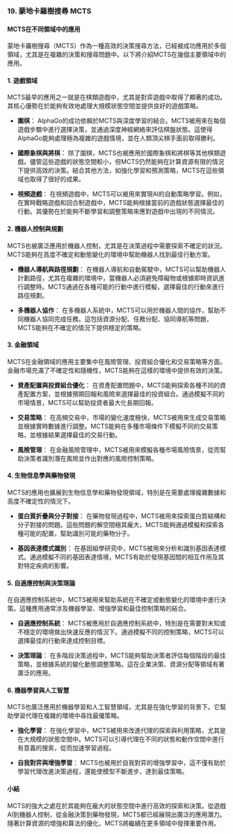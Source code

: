 ### 19. **蒙地卡羅樹搜尋 MCTS**

#### MCTS在不同領域中的應用

蒙地卡羅樹搜尋（MCTS）作為一種高效的決策搜尋方法，已經被成功應用於多個領域，尤其是在複雜的決策和搜尋問題中。以下將介紹MCTS在幾個主要領域中的應用。

#### 1. **遊戲領域**

MCTS最早的應用之一就是在棋類遊戲中，尤其是對弈遊戲中取得了顯著的成功。其核心優勢在於能夠有效地處理大規模狀態空間並提供良好的遊戲策略。

- **圍棋**：
  AlphaGo的成功依賴於MCTS與深度學習的結合。MCTS被用來在每個遊戲步驟中進行選擇決策，並通過深度神經網絡來評估棋盤狀態。這使得AlphaGo能夠處理極為複雜的遊戲情境，並在人類頂尖棋手面前取得勝利。
  
- **國際象棋與將棋**：
  除了圍棋，MCTS也被應用於國際象棋和將棋等其他棋類遊戲。儘管這些遊戲的狀態空間較小，但MCTS仍然能夠在計算資源有限的情況下提供高效的決策。結合其他方法，如強化學習和預測策略，MCTS在這些領域也取得了很好的成果。

- **視頻遊戲**：
  在視頻遊戲中，MCTS可以被用來實現AI的自動策略學習。例如，在實時戰略遊戲和回合制遊戲中，MCTS能夠根據當前的遊戲狀態選擇最佳的行動。其優勢在於能夠不斷學習和調整策略來應對遊戲中出現的不同情況。

#### 2. **機器人控制與規劃**

MCTS也被廣泛應用於機器人控制，尤其是在決策過程中需要探索不確定的狀況。MCTS能夠在高度不確定和動態變化的環境中幫助機器人找到最佳行動方案。

- **機器人導航與路徑規劃**：
  在機器人導航和自動駕駛中，MCTS可以幫助機器人計劃路徑，尤其在複雜的環境中，當機器人必須避免障礙物或根據即時資訊進行調整時。MCTS通過在各種可能的行動中進行模擬，選擇最佳的行動來進行路徑規劃。

- **多機器人協作**：
  在多機器人系統中，MCTS可以用於機器人間的協作，幫助不同機器人協同完成任務。這包括資源分配、任務分配、協同導航等問題，MCTS能夠在不確定的情況下提供穩定的策略。

#### 3. **金融領域**

MCTS在金融領域的應用主要集中在風險管理、投資組合優化和交易策略等方面。金融市場充滿了不確定性和隨機性，MCTS能夠在這樣的環境中提供有效的決策。

- **資產配置與投資組合優化**：
  在資產配置問題中，MCTS能夠探索各種不同的資產配置方案，並根據預期回報和風險來選擇最佳的投資組合。通過模擬不同的市場情景，MCTS可以幫助投資者最大化長期回報。

- **交易策略**：
  在高頻交易中，市場的變化速度極快，MCTS被用來生成交易策略並根據實時數據進行調整。MCTS能夠在多種市場條件下模擬不同的交易策略，並根據結果選擇最佳的交易行動。

- **風險管理**：
  在金融風險管理中，MCTS被用來模擬各種市場風險情景，從而幫助決策者識別潛在風險並作出對應的風險控制策略。

#### 4. **生物信息學與藥物發現**

MCTS的應用也擴展到生物信息學和藥物發現領域，特別是在需要處理複雜數據和高度不確定性的情況下。

- **蛋白質折疊與分子對接**：
  在藥物發現過程中，MCTS被用來探索蛋白質結構和分子對接的問題。這些問題的解空間極其龐大，MCTS能夠通過模擬和探索各種可能的配置，幫助識別可能的藥物分子。

- **基因表達模式識別**：
  在基因組學研究中，MCTS被用來分析和識別基因表達模式。通過模擬不同的基因表達情境，MCTS有助於發現基因間的相互作用及其對特定疾病的影響。

#### 5. **自適應控制與決策理論**

在自適應控制系統中，MCTS被用來幫助系統在不確定或動態變化的環境中進行決策。這種應用通常涉及機器學習、增強學習和最佳控制策略的結合。

- **自適應控制系統**：
  MCTS被應用於自適應控制系統中，特別是在需要對未知或不穩定的環境做出快速反應的情況下。通過模擬不同的控制策略，MCTS可以選擇最佳的行動來達成控制目標。

- **決策理論**：
  在多階段決策過程中，MCTS能夠幫助決策者評估每個階段的最佳策略，並根據系統的變化動態調整策略。這在企業決策、資源分配等領域有著廣泛的應用。

#### 6. **機器學習與人工智慧**

MCTS也廣泛應用於機器學習和人工智慧領域，尤其是在強化學習的背景下。它幫助學習代理在複雜的環境中尋找最優策略。

- **強化學習**：
  在強化學習中，MCTS被用來改進代理的探索與利用策略，尤其是在大規模的狀態空間中。MCTS可以引導代理在不同的狀態和動作空間中進行有意義的搜索，從而加速學習過程。

- **自我對弈與增強學習**：
  MCTS也被用於自我對弈的增強學習中，這不僅有助於學習代理改進決策過程，還能使模型不斷進步，達到最佳策略。

#### 小結

MCTS的強大之處在於其能夠在龐大的狀態空間中進行高效的探索和決策。從遊戲AI到機器人控制，從金融決策到藥物發現，MCTS都已經展現出廣泛的應用潛力。隨著計算資源的增強和算法的優化，MCTS將繼續在更多領域中發揮重要作用。
